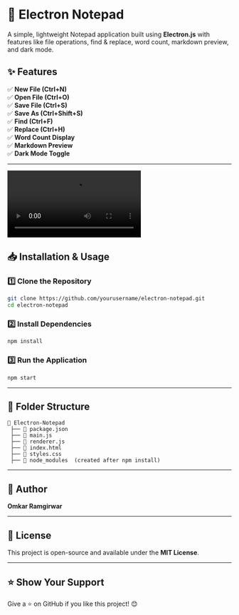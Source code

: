 # 📜 Electron Notepad
A simple, lightweight Notepad application built using **Electron.js** with features like file operations, find & replace, word count, markdown preview, and dark mode.

## ✨ Features
✅ **New File (Ctrl+N)**  
✅ **Open File (Ctrl+O)**  
✅ **Save File (Ctrl+S)**  
✅ **Save As (Ctrl+Shift+S)**  
✅ **Find (Ctrl+F)**  
✅ **Replace (Ctrl+H)**  
✅ **Word Count Display**  
✅ **Markdown Preview**  
✅ **Dark Mode Toggle**  

---
![Working Video](https://github.com/Omkar2240/ElectronNotepad/video.mp4)


## 📥 Installation & Usage
### 1️⃣ Clone the Repository
```sh
git clone https://github.com/yourusername/electron-notepad.git
cd electron-notepad
```

### 2️⃣ Install Dependencies
```sh
npm install
```

### 3️⃣ Run the Application
```sh
npm start
```

---

## 📂 Folder Structure
```
📂 Electron-Notepad
 ├── 📜 package.json
 ├── 📜 main.js
 ├── 📜 renderer.js
 ├── 📜 index.html
 ├── 📜 styles.css
 ├── 📂 node_modules  (created after npm install)
```

---

## 👤 Author
**Omkar Ramgirwar**

---

## 📃 License
This project is open-source and available under the **MIT License**.

---

## ⭐ Show Your Support
Give a ⭐ on GitHub if you like this project! 😊
